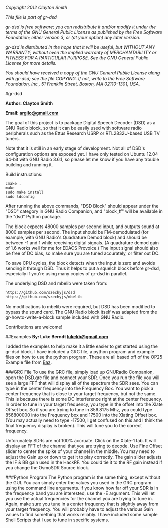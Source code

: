  *Copyright 2012 Clayton Smith*

 *This file is part of gr-dsd*

*gr-dsd is free software; you can redistribute it and/or modify
it under the terms of the GNU General Public License as published by
the Free Software Foundation; either version 3, or (at your option)
any later version.*

*gr-dsd is distributed in the hope that it will be useful,
but WITHOUT ANY WARRANTY; without even the implied warranty of
MERCHANTABILITY or FITNESS FOR A PARTICULAR PURPOSE.  See the
GNU General Public License for more details.*

*You should have received a copy of the GNU General Public License
along with gr-dsd; see the file COPYING.  If not, write to
the Free Software Foundation, Inc., 51 Franklin Street,
Boston, MA 02110-1301, USA.*

#gr-dsd

**Author: Clayton Smith**

**Email: <argilo@gmail.com>**

The goal of this project is to package Digital Speech Decoder (DSD) as
a GNU Radio block, so that it can be easily used with software radio
peripherals such as the Ettus Research USRP or RTL2832U-based USB TV
tuners.

Note that it is still in an early stage of development.  Not all of
DSD's configuration options are exposed yet.  I have only tested on
Ubuntu 12.04 64-bit with GNU Radio 3.6.1, so please let me know if you
have any trouble building and running it.

Build instructions:

    cmake .
    make
    sudo make install
    sudo ldconfig

After running the above commands, "DSD Block" should appear under the
"DSD" category in GNU Radio Companion, and "block_ff" will be available
in the "dsd" Python package.

The block expects 48000 samples per second input, and outputs sound at
8000 samples per second.  The input should be FM-demodulated (for
example, with GNU Radio's Quadrature Demod block) and should be between
-1 and 1 while receiving digital signals.  (A quadrature demod gain of
1.6 works well for me for EDACS Provoice.)  The input signal should
also be free of DC bias, so make sure you are tuned accurately, or
filter out DC.

To save CPU cycles, the block detects when the input is zero and avoids
sending it through DSD.  Thus it helps to put a squelch block before
gr-dsd, especially if you're using many copies of gr-dsd in parallel.

The underlying DSD and mbelib were taken from:

    https://github.com/szechyjs/dsd
    https://github.com/szechyjs/mbelib

No modifications to mbelib were required, but DSD has been modified to
bypass the sound card.  The GNU Radio block itself was adapted from the
gr-howto-write-a-block sample included with GNU Radio.

Contributions are welcome!

##Examples
**By: Luke Berndt <lukekb@gmail.com>**

I added the examples to help make it a little easier to get started using the gr-dsd block. I have included a GRC file, a python program and example files on how to use the python program. These are all based off of the OP25 Example file from [Baz](http://wiki.spench.net/wiki/OP25).

###GRC File
To use the GRC file, simply load up GNURadio Companion, open the DSD.grc file and connect your SDR. Once you run the file you will see a large FFT that will display all of the spectrum the SDR sees. You can type in the center frequency into the Frequency Box. You want to pick a center frequency that is close to your target frequency, but not the same. This is because there is some DC interference right at the center frequency. In order to tune in your target frequency, you type in the offset into the Xlate Offset box. So if you are trying to tune in 856.8175 Mhz, you could type 856800000 into the Frequency box and 17500 into the Xlating Offset box. (You may actually need to type -17500, I get confused on this and I think the final frequency display is broken). This will tune you to the correct frequency. 

Unforunately SDRs are not 100% accruate. Click on the Xlate-1 tab. It will display an FFT of the channel that you are trying to decode. Use Fine Offset slider to center the spike of your channel in the middle. You may need to adjust the Gain up or down to get it to play correctly. The gain slider adjusts the IF & BB gain used in the HackRF. You could tie it to the RF gain instead if you change the OsmoSDR Source block.

###Python Program
The Python program is the same thing, except without the GUI. You can simply enter the values you used in the GRC program using the command line arguments. If you know how far off your SDR is in the frequency band you are interested, use the -E argument. This will let you use the actual frequencies for the channel you are trying to tune in. Again, make sure you tune in a center frequency that is slightly away from your target frequency. You will probably have to adjust the various Gain values to find something that works reliably. I have included some sample Shell Scripts that I use to tune in specific systems. 
